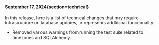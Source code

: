 #### September 17, 2024{section=technical}

In this release, here is a list of technical changes that may require infrastructure or database updates, or represents additional functionality.

* Removed various warnings from running the test suite related to timezones and SQLAlchemy.
